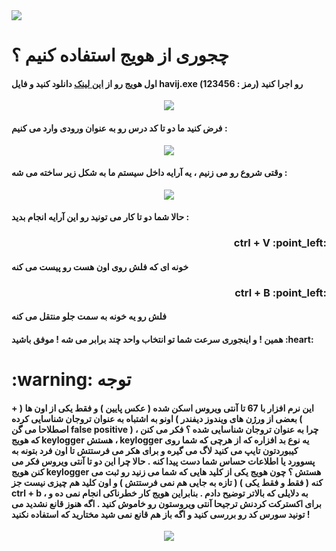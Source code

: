 <img src="https://github.com/hadish100/havij/blob/master/images/9.png">
<h1>چجوری از هویج استفاده کنیم ؟</h1>
<h4>اول هویج رو از <a href="https://s26.picofile.com/file/8459628984/havij_app.zip.html">این لینک</a> دانلود کنید و فایل <b>havij.exe</b> رو اجرا کنید
  <b>(رمز : 123456)</b>
</h4> 

<p align="center">
<img src="https://github.com/hadish100/havij/blob/master/images/95.png">
</p>

<h4>فرض کنید ما دو تا کد درس رو به عنوان ورودی وارد می کنیم : </h4>

<p align="center">
<img src="https://github.com/hadish100/havij/blob/master/images/91.png">
</p>
<h4>
وقتی شروع رو می زنیم ، یه آرایه داخل سیستم ما به شکل زیر ساخته می شه :
</h4>
<p align="center">
<img src="https://github.com/hadish100/havij/blob/master/images/92.gif">
</p>
  <h4>
حالا شما دو تا کار می تونید رو این آرایه انجام بدید :
 </h4>
<h3 align="right" >ctrl + V :point_left: </h3> <h4>خونه ای که فلش روی اون هست رو پیست می کنه</h4>
<h3 align="right" >ctrl + B :point_left: </h3> <h4>فلش رو یه خونه به سمت جلو منتقل می کنه</h4>
<h4>همین ! و اینجوری سرعت شما تو انتخاب واحد چند برابر می شه ! موفق باشید :heart: </h4>
<h1>:warning: توجه</h1>
<h4>

این نرم افزار با 67 تا آنتی ویروس اسکن شده ( عکس پایین ) و فقط یکی از اون ها ( + بعضی از ورژن های ویندوز دیفندر ) اونو به اشتباه به عنوان تروجان شناسایی کرده ( اصطلاحا می گن false positive ) ، چرا به عنوان تروجان شناسایی شده ؟ فکر می کنن که هویج keylogger هستش ، keylogger یه نوع بد افزاره که از هرچی که شما روی کیبوردتون تایپ می کنید لاگ می گیره و برای هکر می فرستتش تا اون فرد بتونه به پسوورد یا اطلاعات حساس شما دست پیدا کنه . حالا چرا این دو تا آنتی ویروس فکر می کنن هویج keylogger هستش ؟ چون هویج یکی از کلید هایی که شما می زنید رو ثبت می کنه ( فقط و فقط یکی ) ( تازه به جایی هم نمی فرستتش ) و اون کلید هم چیزی نیست جز ctrl + b ، به دلایلی که بالاتر توضیح دادم . بنابراین هویج کار خطرناکی انجام نمی ده و برای اکسترکت کردنش ترجیحا آنتی ویروستون رو خاموش کنید . اگه هنوز قانع نشدید می تونید سورس کد رو بررسی کنید و اگه باز هم قانع نمی شید مختارید که استفاده نکنید !
 
  </h4>
  
<p align="center">
<img src="https://github.com/hadish100/havij/blob/master/images/94.png">
</p>
  
